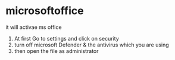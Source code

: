 # microsoftoffice
it will activae ms office


1) At first Go to settings and click on security
2) turn off microsoft Defender & the antivirus which  you are using
3) then open the file as administrator  


